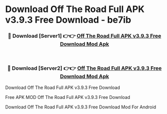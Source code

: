 # Download Off The Road Full APK v3.9.3 Free Download - be7ib



<div align="center">
<h3>🔴 Download [Server1] 👉👉 <a href="https://momento.my/?title=Off_The_Road_Full_APK_v3.9.3_Free_Download">Off The Road Full APK v3.9.3 Free Download Mod Apk</a></h3><br>

<h3>🔴 Download [Server2] 👉👉 <a href="https://momento.my/?title=Off_The_Road_Full_APK_v3.9.3_Free_Download">Off The Road Full APK v3.9.3 Free Download Mod Apk</a></h3>
</div>



Download Off The Road Full APK v3.9.3 Free Download 

Free APK MOD Off The Road Full APK v3.9.3 Free Download 

Download Off The Road Full APK v3.9.3 Free Download Mod For Android
